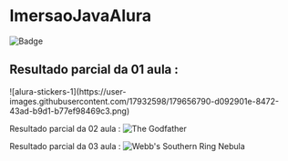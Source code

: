 # ImersaoJavaAlura
![Badge](https://img.shields.io/badge/Status-Desenvolvimento-yellow)

<h2>Resultado parcial da 01 aula :</h2>
![alura-stickers-1](https://user-images.githubusercontent.com/17932598/179656790-d092901e-8472-43ad-b9d1-b77ef98469c3.png)

Resultado parcial da 02 aula :
![The Godfather](https://user-images.githubusercontent.com/17932598/180083046-d714c71e-cf57-4900-8041-f58805857478.png)

Resultado parcial da 03 aula :
![Webb's Southern Ring Nebula](https://user-images.githubusercontent.com/17932598/180122215-59ea04c3-75bc-4d71-ab74-a54540b35614.png)
